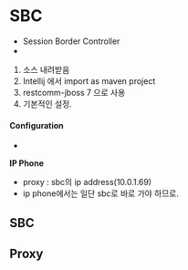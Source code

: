 # SBC
- Session Border Controller  
-

1. 소스 내려받음
2. Intellij 에서 import as maven project
3. restcomm-jboss 7 으로 사용
4. 기본적인 설정.




#### Configuration  

-



**IP Phone**  
- proxy : sbc의 ip address(10.0.1.69)
- ip phone에서는 일단 sbc로 바로 가야 하므로.


**SBC**  
-


**Proxy**  
-
